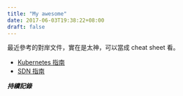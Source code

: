 ```yaml
---
title: "My awesome"
date: 2017-06-03T19:38:22+08:00
draft: false
---
```

最近參考的對岸文件，實在是太神，可以當成 cheat sheet 看。
* [Kubernetes 指南](https://feisky.gitbooks.io/kubernetes/)
* [SDN 指南](https://feisky.gitbooks.io/sdn/)

***持續記錄***
